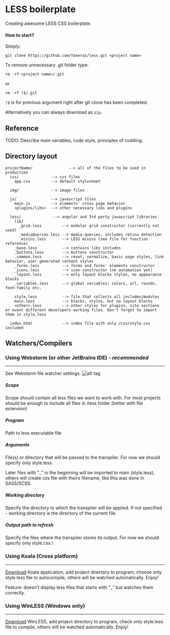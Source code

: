LESS boilerplate
================

Creating awesome LESS CSS boilerplate.

#### How to start?

Simply:

    git clone https://github.com/Yaneraz/less.git <project name>

To remove unnecessary  .git folder type:

    rm -rf <project name>/.git

or

    rm -rf !$/.git

`!$` is for previous argument right after git clone has been completed.

Alternatively you can always download as `zip`.

Reference
---------

TODO: Describe main variables, code style, principles of codding.

Directory layout
----------------

    projectName/                --> all of the files to be used in production
      css/              --> css files
        app.css         --> default stylesheet

      img/              --> image files

      js/               --> javascript files
        main.js         --> elements' cross page behavior
        <plugins/libs>  --> other necessary libs and plugins

      less/              --> angular and 3rd party javascript libraries
        lib/
          _grid.less         --> modular grid constructor (currently not used)
          _mediaQueries.less --> media queries, includes retina detection
          _mixins.less       --> LESS mixins (see file for function reference)
        _base.less           --> contains libs includes
        _buttons.less        --> buttons constructor
        _common.less         --> reset, normalize, basic page styles, link behavior, user generated content styles
        _forms.less          --> forms and forms' elements constructor
        _icons.less          --> icon constructor (no automation yet)
        _layout.less         --> only layout blocks styles, no appearance blocks
        _variables.less      --> global variables: colors, url, rounds, font-family etc.

        style.less           --> file that collects all includes/modules
        main.less            --> blocks, styles, but no layout blocks
        <other>.less         --> other styles for plugins, site sections or event different developers working files. Don't forget to import them in style.less

      index.html             --> index file with only /css/style.css included

Watchers/Compilers
------------------

### Using Webstorm (or other JetBrains IDE) - *recommended*
-----------------------------------------------------

See Webstorm file watcher settings.
![alt tag][1]

##### Scope
Scope should contain all less files we want to work with. For most projects should be enough
to include all files in /less folder (better with file extension)

##### Program
Path to less executable file

##### Arguments
File(s) or directory that will be passed to the transpiler. For now we should specify only style.less.

Later files with "_" in the beginning will be imported to main (style.less), others will create css file with theirs filename, like this was done in SASS/SCSS.

##### Working directory
Specify the directory to which the transpiler will be applied. If not specified - working directory is the directory of the current file.

##### Output path to refresh
Specify the files where the transpiler stores its output. For now we should specify only style.css.\

### Using Koala (Cross platform)
--------------------------

[Download][2] Koala application, add project directory to program, choose only style.less file to autocompile, others will be watched automatically. Enjoy!

Feature: doesn't display less files that starts with "_" but watches them correctly.

### Using WinLESS (Windows only)
--------------------------

[Download][3] WinLESS, add project directory to program, check only style.less file to compile, others will be watched automatically. Enjoy!


[0]: https://www.dropbox.com/s/nnd0852697faae3/webstorm-file-watcher.png
[1]: https://photos-4.dropbox.com/t/0/AADgwYGO8a5bBcA6uDJ5InuZIqQDtlgJaMNktGAwODjEpA/12/40486094/png/1024x768/3/1380715200/0/2/webstorm-file-watcher.png/1BYUDbrikIqrnNKlhVesisGP3nEGBSJ_8xWil0H0-6k
[2]: http://koala-app.com/
[3]: http://winless.org/

